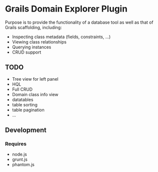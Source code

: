 # Grails Domain Explorer Plugin

Purpose is to provide the functionality of a database tool as well as that of Grails scaffolding, including:

* Inspecting class metadata (fields, constraints, ...)
* Viewing class relationships
* Querying instances
* CRUD support

## TODO

* Tree view for left panel
* HQL
* Full CRUD
* Domain class info view
* datatables
* table sorting
* table pagination
* ...

## Development

### Requires

* node.js
* grunt.js
* phantom.js
